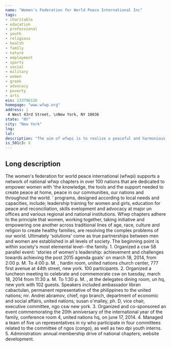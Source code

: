 ```yaml
---
name: "Women's Federation for World Peace International Inc"
tags:
- charitable
- education
- professional
- youth
- religious
- health
- family
- nature
- employment
- sports
- social
- military
- women
- greek
- advocacy
- poverty
- arts
ein: 133796126
homepage: "www.wfwp.org"
address: |
 4 West 43rd Street, \nNew York, NY 10036
state: "NY"
city: "New York"
lng: 
lat: 
description: "The aim of wfwpi is to realize a peaceful and harmonious global family. "
is_501c3: X
---
```


## Long description

The women's federation for world peace international (wfwpi) supports a network of national wfwp chapters in over 100 nations that are dedicated to empower women with 'the knowledge, the tools and the support needed to create peace at home, peace in our communities, our nations and throughout the world. ' programs, designed according to local needs and capacities, include; leadership training for women and girls, education for peace and reconciliation, skills evelopment and advocacy at major un offices and various regional and national institutions. Wfwp chapters adhere to the principle that women, working together, taking initiative and empowering one another across traditional lines of age, race, culture and religion to create healthy families, are resolving the complex problems of our world. Ultimately 'solutions' come as true partnerships between men and women are established in all levels of society. The beginning point is within society's most elemental level--the family. 1. Organized a csw 58 parallel event: 'stories of women's leadership: achievement and challenges towards achieving the post 2015 agenda goals' on march 18, 2014, from 2:00 p. M. To 4:00 p. M. , hardin room, united nations church center, 777 first avenue at 44th street, new york. 100 participants. 2. Organized a luncheon meeting to celebrate and commemorate csw on tuesday, march 18, 2014 from 11:30 a. M. To 1:30 p. M. , at the delegates dining room, un hq, new york with 102 guests. Speakers included ambassador libran cabactulan, permanent representative of the philippines to the united nations; mr. Andrei abramov, chief, ngo branch, department of economic and social affairs, united nations; susan o'malley, ph. D, vice chair, executive committee, ngo csw new york. 3. Organized and co-sponsored an event commemorating the 20th anniversary of the international year of the family, conference room 4, united nations hq, on june 17, 2014. 4. Managed a team of five un representatives in ny who participate in four committees related to the committee of ngos (congo), as well as two dpi youth interns. 5. Administration: annual membership drive of national chapters; website development. 
